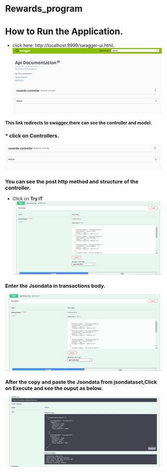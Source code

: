 # Rewards_program
# How to Run the Application.
 * click here: http://localhost:9999/swagger-ui.html.
 ![screenshot](https://github.com/ravitejapeddi/Rewards_program/blob/master/Images/Swagger%20ui.JPG)

 **This link redirects to swagger,there can see the controller and model**.
 ### * click on Controllers.
 ![screenshot](https://github.com/ravitejapeddi/Rewards_program/blob/master/Images/Click%20On%20rewards%20controller.JPG)
 ### You can see the post http method and structure of the controller.
  * Click on **Try iT**
  ![screenshot](https://github.com/ravitejapeddi/Rewards_program/blob/master/Images/Click%20on%20tryit%20enter%20json%20data%20in%20Data%20set.JPG)
  ### Enter the Jsondata in transactions body.
  ![screenshot](https://github.com/ravitejapeddi/Rewards_program/blob/master/Images/Click%20on%20tryit%20enter%20json%20data%20in%20Data%20set.JPG)
  ### After the copy and paste the Jsondata from jsondataset,Click on Execute and see the ouput as below.
  ![screenshot](https://github.com/ravitejapeddi/Rewards_program/blob/master/Images/You%20can%20see%20the%20ouput%20with%20reward%20points.JPG)
